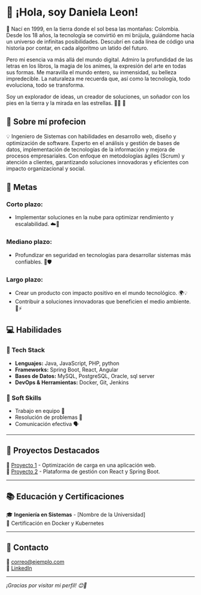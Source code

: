 # 👋 ¡Hola, soy **Daniela Leon**!

🌌 Nací en 1999, en la tierra donde el sol besa las montañas: Colombia. Desde los 18 años, la tecnología se convirtió en mi brújula, guiándome hacia un universo de infinitas posibilidades. Descubrí en cada línea de código una historia por contar, en cada algoritmo un latido del futuro.

Pero mi esencia va más allá del mundo digital. Admiro la profundidad de las letras en los libros, la magia de los animes, la expresión del arte en todas sus formas. Me maravilla el mundo entero, su inmensidad, su belleza impredecible. La naturaleza me recuerda que, así como la tecnología, todo evoluciona, todo se transforma.

Soy un explorador de ideas, un creador de soluciones, un soñador con los pies en la tierra y la mirada en las estrellas. 🚀✨ 🚀  

## 🏅 Sobre mí profecion
💡 Ingeniero de Sistemas con habilidades en desarrollo web, diseño y optimización de software. Experto en el análisis y gestión de bases de datos, implementación de tecnologías de la información y mejora de procesos empresariales. Con enfoque en metodologías ágiles (Scrum) y atención a clientes, garantizando soluciones innovadoras y eficientes con impacto organizacional y social.

## 🎯 Metas  

###  **Corto plazo:** 
   - Implementar soluciones en la nube para optimizar rendimiento y escalabilidad. ☁️🚀  
###  **Mediano plazo:**
   - Profundizar en seguridad en tecnologías para desarrollar sistemas más confiables. 🔐🛡️  
###  **Largo plazo:**  
   - Crear un producto con impacto positivo en el mundo tecnológico. 🌍💡  
   - Contribuir a soluciones innovadoras que beneficien el medio ambiente. 🌱⚡  

## 💻 Habilidades  
### 🔹 Tech Stack  
- **Lenguajes:** Java, JavaScript, PHP, python  
- **Frameworks:** Spring Boot, React, Angular 
- **Bases de Datos:** MySQL, PostgreSQL, Oracle, sql server 
- **DevOps & Herramientas:** Docker, Git, Jenkins  

### 🔹 Soft Skills  
- Trabajo en equipo 🤝  
- Resolución de problemas 🧠  
- Comunicación efectiva 🗣️  

---

## 📌 Proyectos Destacados  
🔹 [Proyecto 1](https://github.com/usuario/proyecto1) - Optimización de carga en una aplicación web.  
🔹 [Proyecto 2](https://github.com/usuario/proyecto2) - Plataforma de gestión con React y Spring Boot.  

---

## 📚 Educación y Certificaciones  
🎓 **Ingeniería en Sistemas** - [Nombre de la Universidad]  
📜 Certificación en Docker y Kubernetes  

---

## 📩 Contacto  
📧 [correo@ejemplo.com](mailto:dleonc2499@gmail.com)  
💼 [LinkedIn](https://linkedin.com/in/usuario)  


---

_¡Gracias por visitar mi perfil! 😊🚀_

